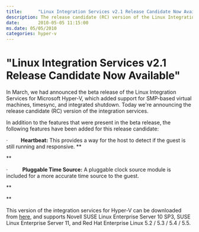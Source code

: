 ```yaml
---
title:      "Linux Integration Services v2.1 Release Candidate Now Available"
description: The release candidate (RC) version of the Linux Integration Services for Microsoft Hyper-V.
date:       2010-05-05 11:15:00
ms.date: 05/05/2010
categories: hyper-v
---
```

# "Linux Integration Services v2.1 Release Candidate Now Available"

In March, we had announced the beta release of the Linux Integration Services for Microsoft Hyper-V, which added support for SMP-based virtual machines, timesync, and integrated shutdown. Today we're announcing the release candidate (RC) version of the integration services.

In addition to the features that were present in the beta release, the following features have been added for this release candidate:

·         **Heartbeat:** This provides a way for the host to detect if the guest is still running and responsive. **

**

·          **Pluggable Time Source:** A pluggable clock source module is included for a more accurate time source to the guest.

 **

** 

This version of the integration services for Hyper-V can be downloaded from [here](https://connect.microsoft.com/InvitationUse.aspx?ProgramID=1863&InvitationID=LNIS-T47Q-B7MP&SiteID=495), and supports Novell SUSE Linux Enterprise Server 10 SP3, SUSE Linux Enterprise Server 11, and Red Hat Enterprise Linux 5.2 / 5.3 / 5.4 / 5.5.
